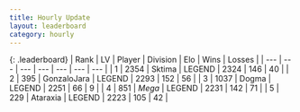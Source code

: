 ```yaml
---
title: Hourly Update
layout: leaderboard
category: hourly
---
```


{: .leaderboard}
| Rank | LV | Player | Division | Elo | Wins | Losses |
| --- | --- | --- | --- | --- | --- | --- |
| <span data-change="0">1</span> | 2354 | <span title="ID: 353063">Sktima</span> | LEGEND | <span data-change="0">2324</span> | <span data-change="0">146</span> | <span data-change="0">40</span> |
| <span data-change="0">2</span> | 395 | <span title="ID: 650626">GonzaloJara</span> | LEGEND | <span data-change="0">2293</span> | <span data-change="0">152</span> | <span data-change="0">56</span> |
| <span data-change="0">3</span> | 1037 | <span title="ID: 402846">Dogma</span> | LEGEND | <span data-change="0">2251</span> | <span data-change="0">66</span> | <span data-change="0">9</span> |
| <span data-change="0">4</span> | 851 | <span title="ID: 651782">_Mega_</span> | LEGEND | <span data-change="0">2231</span> | <span data-change="0">142</span> | <span data-change="0">71</span> |
| <span data-change="0">5</span> | 229 | <span title="ID: 745153">Ataraxia</span> | LEGEND | <span data-change="0">2223</span> | <span data-change="0">105</span> | <span data-change="0">42</span> |
